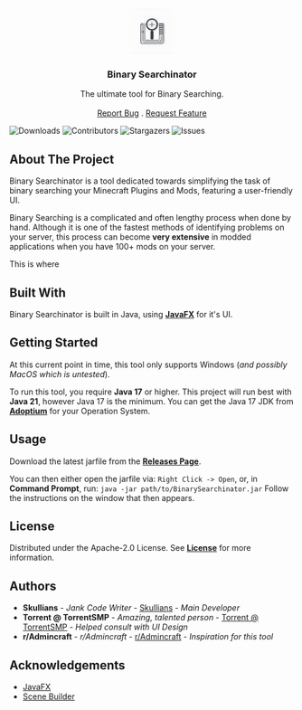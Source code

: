 <br/>
<p align="center">
  <a href="https://github.com/Skullians/BinarySearchinator">
    <img src="https://raw.githubusercontent.com/Skullians/BinarySearchinator/main/icon.jpg" alt="Logo" width="80" height="80">
  </a>

  <h3 align="center">Binary Searchinator</h3>

  <p align="center">
    The ultimate tool for Binary Searching.
    <br/>
    <br/>
    <a href="https://github.com/Skullians/BinarySearchinator/issues">Report Bug</a>
    .
    <a href="https://github.com/Skullians/BinarySearchinator/issues">Request Feature</a>
  </p>
</p>

![Downloads](https://img.shields.io/github/downloads/Skullians/BinarySearchinator/total) ![Contributors](https://img.shields.io/github/contributors/Skullians/BinarySearchinator?color=dark-green) ![Stargazers](https://img.shields.io/github/stars/Skullians/BinarySearchinator?style=plastic) ![Issues](https://img.shields.io/github/issues/Skullians/BinarySearchinator) 

## About The Project

Binary Searchinator is a tool dedicated towards simplifying the task of binary searching your Minecraft Plugins and Mods, featuring a user-friendly UI.


Binary Searching is a complicated and often lengthy process when done by hand. Although it is one of the fastest methods of identifying problems on your server, this process can become **very extensive** in modded applications when you have 100+ mods on your server.

This is where 

## Built With

Binary Searchinator is built in Java, using **[JavaFX](https://openjfx.io/)** for it's UI.

## Getting Started

At this current point in time, this tool only supports Windows (*and possibly MacOS which is untested*).

To run this tool, you require **Java 17** or higher.
This project will run best with **Java 21**, however Java 17 is the minimum.
You can get the Java 17 JDK from **[Adoptium](https://adoptium.net/en-GB/temurin/releases/?version=17&package=jdk)** for your Operation System.

## Usage

Download the latest jarfile from the **[Releases Page](https://github.com/Skullians/BinarySearchinator/releases)**.

You can then either open the jarfile via:
`Right Click -> Open`, or, in **Command Prompt**, run:
`java -jar path/to/BinarySearchinator.jar`
Follow the instructions on the window that then appears.

## License

Distributed under the Apache-2.0 License. See **[License](https://github.com/Skullians/BinarySearchinator/blob/main/LICENSE)** for more information.

## Authors

* **Skullians** - *Jank Code Writer* - [Skullians](https://github.com/Skullians/) - *Main Developer*
* **Torrent @ TorrentSMP** - *Amazing, talented person* - [Torrent @ TorrentSMP](https://dsc.gg/torrentsmp) - *Helped consult with UI Design*
* **r/Admincraft** - *r/Admincraft* - [r/Admincraft](https://discord.gg/SuNAeaJBMd) - *Inspiration for this tool*

## Acknowledgements

* [JavaFX](https://openjfx.io/)
* [Scene Builder](https://gluonhq.com/products/scene-builder/)
